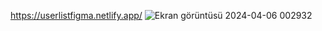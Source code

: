 https://userlistfigma.netlify.app/
![Ekran görüntüsü 2024-04-06 002932](https://github.com/alicankocman/UsersList/assets/88544926/afb30d47-d8dc-4a98-9dcf-8e6ff02e98d7)
